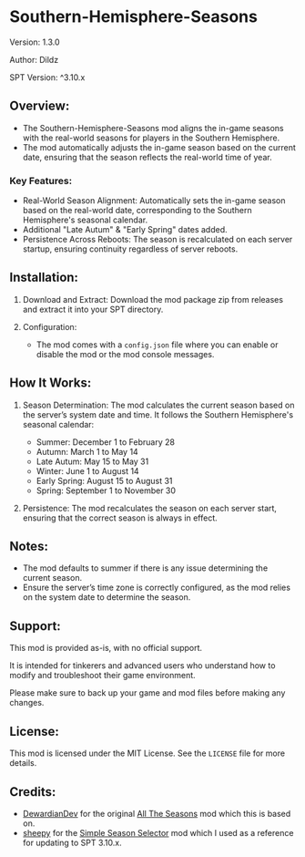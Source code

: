 # Southern-Hemisphere-Seasons

Version: 1.3.0

Author: Dildz

SPT Version: ^3.10.x


## Overview:

- The Southern-Hemisphere-Seasons mod aligns the in-game seasons with the real-world seasons for players in the Southern Hemisphere.
- The mod automatically adjusts the in-game season based on the current date, ensuring that the season reflects the real-world time of year. 


### Key Features:

- Real-World Season Alignment: Automatically sets the in-game season based on the real-world date, corresponding to the Southern Hemisphere's seasonal calendar.
- Additional "Late Autum" & "Early Spring" dates added.
- Persistence Across Reboots: The season is recalculated on each server startup, ensuring continuity regardless of server reboots.


## Installation:

1. Download and Extract: Download the mod package zip from releases and extract it into your SPT directory.

2. Configuration: 
   - The mod comes with a `config.json` file where you can enable or disable the mod or the mod console messages.


## How It Works:

1. Season Determination: The mod calculates the current season based on the server’s system date and time.
It follows the Southern Hemisphere's seasonal calendar:
   - Summer: December 1 to February 28
   - Autumn: March 1 to May 14
   - Late Autum: May 15 to May 31
   - Winter: June 1 to August 14
   - Early Spring: August 15 to August 31
   - Spring: September 1 to November 30

2. Persistence: The mod recalculates the season on each server start, ensuring that the correct season is always in effect.


## Notes:

- The mod defaults to summer if there is any issue determining the current season.
- Ensure the server’s time zone is correctly configured, as the mod relies on the system date to determine the season.


## Support:

This mod is provided as-is, with no official support.

It is intended for tinkerers and advanced users who understand how to modify and troubleshoot their game environment.

Please make sure to back up your game and mod files before making any changes.


## License:

This mod is licensed under the MIT License. See the `LICENSE` file for more details.


## Credits:

- [DewardianDev](https://hub.sp-tarkov.com/user/27036-dewardiandev/) for the original [All The Seasons](https://hub.sp-tarkov.com/files/file/2052-all-the-seasons/#overview) mod which this is based on.
- [sheepy](https://hub.sp-tarkov.com/user/20801-sheepy/) for the [Simple Season Selector](https://hub.sp-tarkov.com/files/file/2118-simple-season-selector/) mod which I used as a reference for updating to SPT 3.10.x.